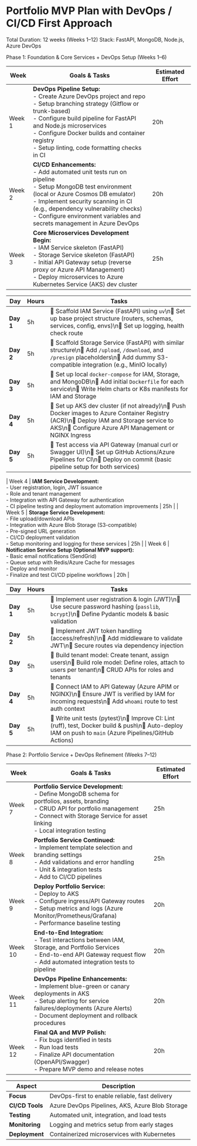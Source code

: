 # Portfolio MVP Plan with DevOps / CI/CD First Approach
Total Duration: 12 weeks (Weeks 1–12)
Stack: FastAPI, MongoDB, Node.js, Azure DevOps


Phase 1: Foundation & Core Services + DevOps Setup (Weeks 1–6)

| Week   | Goals & Tasks                                                                                                                                                                                                                                                                                            | Estimated Effort |
| ------ | -------------------------------------------------------------------------------------------------------------------------------------------------------------------------------------------------------------------------------------------------------------------------------------------------------- | ---------------- |
| Week 1 | **DevOps Pipeline Setup:**<br>- Create Azure DevOps project and repo<br>- Setup branching strategy (Gitflow or trunk-based)<br>- Configure build pipeline for FastAPI and Node.js microservices<br>- Configure Docker builds and container registry<br>- Setup linting, code formatting checks in CI     | 20h              |
| Week 2 | **CI/CD Enhancements:**<br>- Add automated unit tests run on pipeline<br>- Setup MongoDB test environment (local or Azure Cosmos DB emulator)<br>- Implement security scanning in CI (e.g., dependency vulnerability checks)<br>- Configure environment variables and secrets management in Azure DevOps | 20h              |
| Week 3 | **Core Microservices Development Begin:**<br>- IAM Service skeleton (FastAPI)<br>- Storage Service skeleton (FastAPI)<br>- Initial API Gateway setup (reverse proxy or Azure API Management)<br>- Deploy microservices to Azure Kubernetes Service (AKS) dev cluster                                     | 25h              |

| Day       | Hours | Tasks                                                                                                                                                                                             |
| --------- | ----- | ------------------------------------------------------------------------------------------------------------------------------------------------------------------------------------------------- |
| **Day 1** | 5h    | 🔹 Scaffold IAM Service (FastAPI) using `uv`\n🔹 Set up base project structure (routers, schemas, services, config, envs)\n🔹 Set up logging, health check route                                  |
| **Day 2** | 5h    | 🔹 Scaffold Storage Service (FastAPI) with similar structure\n🔹 Add `/upload`, `/download`, and `/presign` placeholders\n🔹 Add dummy S3-compatible integration (e.g., MinIO locally)            |
| **Day 3** | 5h    | 🔹 Set up local `docker-compose` for IAM, Storage, and MongoDB\n🔹 Add initial `Dockerfile` for each service\n🔹 Write Helm charts or K8s manifests for IAM and Storage                           |
| **Day 4** | 5h    | 🔹 Set up AKS dev cluster (if not already)\n🔹 Push Docker images to Azure Container Registry (ACR)\n🔹 Deploy IAM and Storage service to AKS\n🔹 Configure Azure API Management or NGINX Ingress |
| **Day 5** | 5h    | 🔹 Test access via API Gateway (manual curl or Swagger UI)\n🔹 Set up GitHub Actions/Azure Pipelines for CI\n🔹 Deploy on commit (basic pipeline setup for both services)                         |



| Week 4 | **IAM Service Development:**<br>- User registration, login, JWT issuance<br>- Role and tenant management<br>- Integration with API Gateway for authentication<br>- CI pipeline testing and deployment automation improvements                                                                            | 25h              |
| Week 5 | **Storage Service Development:**<br>- File upload/download APIs<br>- Integration with Azure Blob Storage (S3-compatible)<br>- Pre-signed URL generation<br>- CI/CD deployment validation<br>- Setup monitoring and logging for these services                                                            | 25h              |
| Week 6 | **Notification Service Setup (Optional MVP support):**<br>- Basic email notifications (SendGrid)<br>- Queue setup with Redis/Azure Cache for messages<br>- Deploy and monitor<br>- Finalize and test CI/CD pipeline workflows                                                                            | 20h              |


| Day       | Hours | Tasks                                                                                                                                                      |
| --------- | ----- | ---------------------------------------------------------------------------------------------------------------------------------------------------------- |
| **Day 1** | 5h    | 🔹 Implement user registration & login (JWT)\n🔹 Use secure password hashing (`passlib`, `bcrypt`)\n🔹 Define Pydantic models & basic validation           |
| **Day 2** | 5h    | 🔹 Implement JWT token handling (access/refresh)\n🔹 Add middleware to validate JWT\n🔹 Secure routes via dependency injection                             |
| **Day 3** | 5h    | 🔹 Build tenant model: Create tenant, assign users\n🔹 Build role model: Define roles, attach to users per tenant\n🔹 CRUD APIs for roles and tenants      |
| **Day 4** | 5h    | 🔹 Connect IAM to API Gateway (Azure APIM or NGINX)\n🔹 Ensure JWT is verified by IAM for incoming requests\n🔹 Add `whoami` route to test auth context    |
| **Day 5** | 5h    | 🔹 Write unit tests (pytest)\n🔹 Improve CI: Lint (ruff), test, Docker build & push\n🔹 Auto-deploy IAM on push to `main` (Azure Pipelines/GitHub Actions) |


Phase 2: Portfolio Service + DevOps Refinement (Weeks 7–12)

| Week    | Goals & Tasks                                                                                                                                                                                                            | Estimated Effort |
| ------- | ------------------------------------------------------------------------------------------------------------------------------------------------------------------------------------------------------------------------ | ---------------- |
| Week 7  | **Portfolio Service Development:**<br>- Define MongoDB schema for portfolios, assets, branding<br>- CRUD API for portfolio management<br>- Connect with Storage Service for asset linking<br>- Local integration testing | 25h              |
| Week 8  | **Portfolio Service Continued:**<br>- Implement template selection and branding settings<br>- Add validations and error handling<br>- Unit & integration tests<br>- Add to CI/CD pipelines                               | 25h              |
| Week 9  | **Deploy Portfolio Service:**<br>- Deploy to AKS<br>- Configure ingress/API Gateway routes<br>- Setup metrics and logs (Azure Monitor/Prometheus/Grafana)<br>- Performance baseline testing                              | 20h              |
| Week 10 | **End-to-End Integration:**<br>- Test interactions between IAM, Storage, and Portfolio Services<br>- End-to-end API Gateway request flow<br>- Add automated integration tests to pipeline                                | 20h              |
| Week 11 | **DevOps Pipeline Enhancements:**<br>- Implement blue-green or canary deployments in AKS<br>- Setup alerting for service failures/deployments (Azure Alerts)<br>- Document deployment and rollback procedures            | 20h              |
| Week 12 | **Final QA and MVP Polish:**<br>- Fix bugs identified in tests<br>- Run load tests<br>- Finalize API documentation (OpenAPI/Swagger)<br>- Prepare MVP demo and release notes                                             | 20h              |


| Aspect          | Description                                     |
| --------------- | ----------------------------------------------- |
| **Focus**       | DevOps-first to enable reliable, fast delivery  |
| **CI/CD Tools** | Azure DevOps Pipelines, AKS, Azure Blob Storage |
| **Testing**     | Automated unit, integration, and load tests     |
| **Monitoring**  | Logging and metrics setup from early stages     |
| **Deployment**  | Containerized microservices with Kubernetes     |
